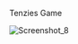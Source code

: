Tenzies Game

![Screenshot_8](https://github.com/cyber-ula/tenzies-game/assets/86830748/102b8e25-7889-4f1a-8d9e-8462365b4ba4)
